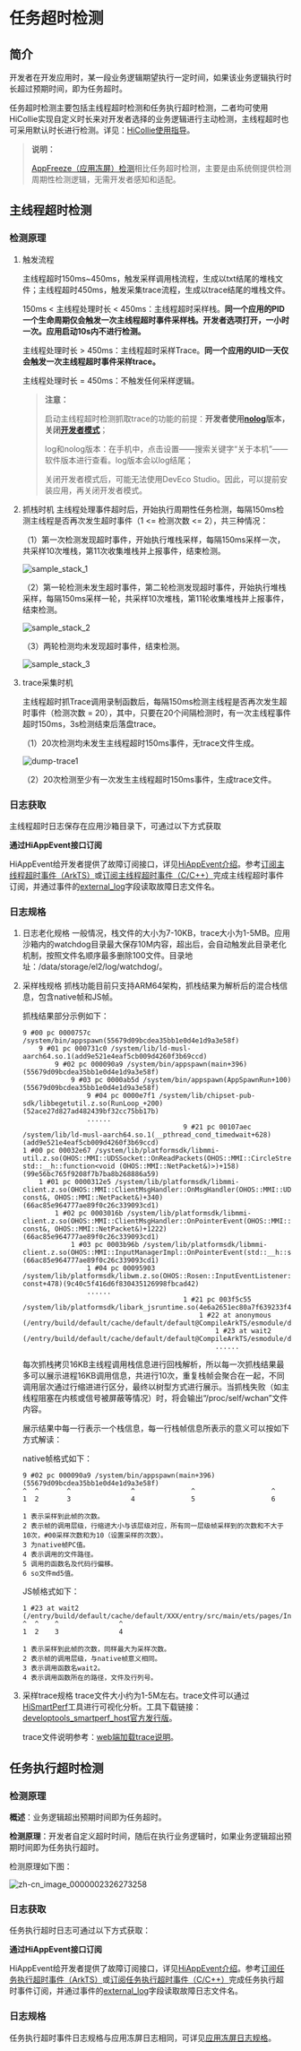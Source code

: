 # 任务超时检测

<!--Kit: Performance Analysis Kit-->
<!--Subsystem: HiviewDFX-->
<!--Owner: @rr_cn-->
<!--Designer: @peterhuangyu-->
<!--Tester: @gcw_KuLfPSbe-->
<!--Adviser: @foryourself-->

## 简介

开发者在开发应用时，某一段业务逻辑期望执行一定时间，如果该业务逻辑执行时长超过预期时间，即为任务超时。

任务超时检测主要包括主线程超时检测和任务执行超时检测，二者均可使用HiCollie实现自定义时长来对开发者选择的业务逻辑进行主动检测，主线程超时也可采用默认时长进行检测。详见：[HiCollie使用指导](hicollie-guidelines-ndk.md)。

> **说明：**
>
> [AppFreeze（应用冻屏）检测](appfreeze-guidelines.md)相比任务超时检测，主要是由系统侧提供检测周期性检测逻辑，无需开发者感知和适配。

## 主线程超时检测

### 检测原理

1. 触发流程

   主线程超时150ms~450ms，触发采样调用栈流程，生成以txt结尾的堆栈文件；主线程超时450ms，触发采集trace流程，生成以trace结尾的堆栈文件。

   150ms &lt; 主线程处理时长 &lt; 450ms：主线程超时采样栈。**同一个应用的PID一个生命周期仅会触发一次主线程超时事件采样栈。开发者选项打开，一小时一次。应用启动10s内不进行检测。**

   主线程处理时长 > 450ms：主线程超时采样Trace。**同一个应用的UID一天仅会触发一次主线程超时事件采样trace。**

   主线程处理时长 = 450ms：不触发任何采样逻辑。

   > **注意：**
   >
   > 启动主线程超时检测抓取trace的功能的前提：**开发者使用[nolog](performance-analysis-kit-terminology.md#nolog版本)版本，关闭[开发者模式](https://developer.huawei.com/consumer/cn/doc/harmonyos-guides/ide-developer-mode#section530763213432)**；
   >
   > log和nolog版本：在手机中，点击设置——搜索关键字“关于本机”——软件版本进行查看。log版本会以log结尾；
   >
   > 关闭开发者模式后，可能无法使用DevEco Studio。因此，可以提前安装应用，再关闭开发者模式。

2. 抓栈时机
   主线程处理事件超时后，开始执行周期性任务检测，每隔150ms检测主线程是否再次发生超时事件（1 &lt;= 检测次数 &lt;= 2），共三种情况：

   （1）第一次检测发现超时事件，开始执行堆栈采样，每隔150ms采样一次，共采样10次堆栈，第11次收集堆栈并上报事件，结束检测。

   ![sample_stack_1](figures/sample_stack_1.png)

   （2）第一轮检测未发生超时事件，第二轮检测发现超时事件，开始执行堆栈采样，每隔150ms采样一轮，共采样10次堆栈，第11轮收集堆栈并上报事件，结束检测。

   ![sample_stack_2](figures/sample_stack_2.png)

   （3）两轮检测均未发现超时事件，结束检测。

   ![sample_stack_3](figures/sample_stack_3.png)

3. trace采集时机

   主线程超时抓Trace调用录制函数后，每隔150ms检测主线程是否再次发生超时事件（检测次数 = 20），其中，只要在20个间隔检测时，有一次主线程事件超时150ms，3s检测结束后落盘trace。

   （1）20次检测均未发生主线程超时150ms事件，无trace文件生成。

   ![dump-trace1](figures/dump-trace1.PNG)

   （2）20次检测至少有一次发生主线程超时150ms事件，生成trace文件。

### 日志获取

主线程超时日志保存在应用沙箱目录下，可通过以下方式获取

**通过HiAppEvent接口订阅**

HiAppEvent给开发者提供了故障订阅接口，详见[HiAppEvent介绍](hiappevent-intro.md)。参考[订阅主线程超时事件（ArkTS）](hiappevent-watcher-mainthreadjank-events-arkts.md)或[订阅主线程超时事件（C/C++）](hiappevent-watcher-mainthreadjank-events-ndk.md)完成主线程超时事件订阅，并通过事件的[external_log](hiappevent-watcher-mainthreadjank-events.md#事件字段说明)字段读取故障日志文件名。

### 日志规格

1. 日志老化规格
   一般情况，栈文件的大小为7-10KB，trace大小为1-5MB。应用沙箱内的watchdog目录最大保存10M内容，超出后，会自动触发此目录老化机制，按照文件名顺序最多删除100文件。目录地址：/data/storage/el2/log/watchdog/。

2. 采样栈规格
   抓栈功能目前只支持ARM64架构，抓栈结果为解析后的混合栈信息，包含native帧和JS帧。

   抓栈结果部分示例如下：

   ```text
   9 #00 pc 0000757c /system/bin/appspawn(55679d09bcdea35bb1e0d4e1d9a3e58f)
       9 #01 pc 000731c0 /system/lib/ld-musl-aarch64.so.1(add9e521e4eaf5cb009d4260f3b69ccd)
           9 #02 pc 000090a9 /system/bin/appspawn(main+396)(55679d09bcdea35bb1e0d4e1d9a3e58f)
               9 #03 pc 0000ab5d /system/bin/appspawn(AppSpawnRun+100)(55679d09bcdea35bb1e0d4e1d9a3e58f)
                   9 #04 pc 0000e7f1 /system/lib/chipset-pub-sdk/libbegetutil.z.so(RunLoop_+200)(52ace27d827ad482439bf32cc75bb17b)
                   ......
                                           9 #21 pc 00107aec /system/lib/ld-musl-aarch64.so.1(__pthread_cond_timedwait+628)(add9e521e4eaf5cb009d4260f3b69ccd)
   1 #00 pc 00032e67 /system/lib/platformsdk/libmmi-util.z.so(OHOS::MMI::UDSSocket::OnReadPackets(OHOS::MMI::CircleStreamBuffer&, std::__h::function<void (OHOS::MMI::NetPacket&)>)+158)(99e56bc765f9208f7b7ba8b268886a59)
       1 #01 pc 0000312e5 /system/lib/platformsdk/libmmi-client.z.so(OHOS::MMI::ClientMsgHandler::OnMsgHandler(OHOS::MMI::UDSClient const&, OHOS::MMI::NetPacket&)+340)(66ac85e964777ae89f0c26c339093cd1)
           1 #02 pc 0003016b /system/lib/platformsdk/libmmi-client.z.so(OHOS::MMI::ClientMsgHandler::OnPointerEvent(OHOS::MMI::UDSClient const&, OHOS::MMI::NetPacket&)+1222)(66ac85e964777ae89f0c26c339093cd1)
               1 #03 pc 0003b96b /system/lib/platformsdk/libmmi-client.z.so(OHOS::MMI::InputManagerImpl::OnPointerEvent(std::__h::shared_ptr<OHOS::MMI::PointerEvent>)+1370)(66ac85e964777ae89f0c26c339093cd1)
                   1 #04 pc 00095903 /system/lib/platformsdk/libwm.z.so(OHOS::Rosen::InputEventListener::OnInputEvent(std::__h::shared_ptr<OHOS::MMI::PointerEvent>) const+478)(9c40c5f416d6f830435126998fbcad42)
                   ......
                                           1 #21 pc 003f5c55 /system/lib/platformsdk/libark_jsruntime.so(4e6a2651ec80a7f639233f414d6486fe)
                                               1 #22 at anonymous (/entry/build/default/cache/default/default@CompileArkTS/esmodule/debug/entry/src/main/ets/pages/Index.js:67:17)
                                                   1 #23 at wait2 (/entry/build/default/cache/default/default@CompileArkTS/esmodule/debug/entry/src/main/ets/pages/Index.js:16:12)
                                                   ......
   ```

   每次抓栈拷贝16KB主线程调用栈信息进行回栈解析，所以每一次抓栈结果最多可以展示进程16KB调用信息，共进行10次，重复栈帧会聚合在一起，不同调用层次通过行缩进进行区分，最终以树型方式进行展示。当抓栈失败（如主线程阻塞在内核或信号被屏蔽等情况）时，将会输出“/proc/self/wchan”文件内容。

   展示结果中每一行表示一个栈信息，每一行栈帧信息所表示的意义可以按如下方式解读：

   native帧格式如下：

   ```text
   9 #02 pc 000090a9 /system/bin/appspawn(main+396)(55679d09bcdea35bb1e0d4e1d9a3e58f)
   ^  ^       ^               ^              ^                   ^ 
   1  2       3               4              5                   6
   
   1 表示采样到此帧的次数。
   2 表示帧的调用层级，行缩进大小与该层级对应，所有同一层级帧采样到的次数和不大于10次，#00采样次数和为10（设置采样的次数）。
   3 为native帧PC值。
   4 表示调用的文件路径。
   5 调用的函数名及代码行偏移。
   6 so文件md5值。
   ```

   JS帧格式如下：

   ```text
   1 #23 at wait2 (/entry/build/default/cache/default/XXX/entry/src/main/ets/pages/Index.js:16:12)
   ^  ^    ^               ^
   1  2    3               4
   
   1 表示采样到此帧的次数，同样最大为采样次数。
   2 表示帧的调用层级，与native帧意义相同。
   3 表示调用函数名wait2。
   4 表示调用函数所在的路径，文件及行列号。
   ```

3. 采样trace规格
   trace文件大小约为1-5M左右。trace文件可以通过[HiSmartPerf](https://gitee.com/openharmony/developtools_smartperf_host)工具进行可视化分析。工具下载链接：[developtools_smartperf_host官方发行版](https://gitee.com/openharmony/developtools_smartperf_host/releases)。

   trace文件说明参考：[web端加载trace说明](https://gitee.com/openharmony/developtools_smartperf_host/blob/master/smartperf_host/ide/src/doc/md/quickstart_systemtrace.md)。

## 任务执行超时检测

### 检测原理

**概述**：业务逻辑超出预期时间即为任务超时。

**检测原理**：开发者自定义超时时间，随后在执行业务逻辑时，如果业务逻辑超出预期时间即为任务执行超时。

检测原理如下图：

![zh-cn_image_0000002326273258](figures/zh-cn_image_0000002326273258.png)

### 日志获取

任务执行超时日志可通过以下方式获取：

**通过HiAppEvent接口订阅**

HiAppEvent给开发者提供了故障订阅接口，详见[HiAppEvent介绍](hiappevent-intro.md)。参考[订阅任务执行超时事件（ArkTS）](hiappevent-watcher-apphicollie-events-arkts.md)或[订阅任务执行超时事件（C/C++）](hiappevent-watcher-apphicollie-events-ndk.md)完成任务执行超时事件订阅，并通过事件的[external_log](hiappevent-watcher-apphicollie-events.md#事件字段说明)字段读取故障日志文件名。

### 日志规格

任务执行超时事件日志规格与应用冻屏日志相同，可详见[应用冻屏日志规格](appfreeze-guidelines.md#日志规格)。
